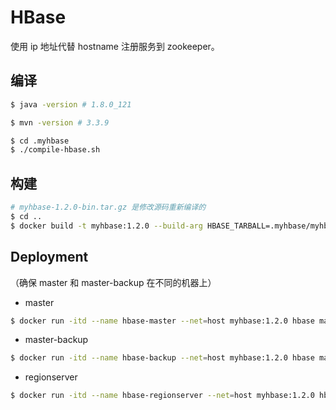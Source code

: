 # HBase

使用 ip 地址代替 hostname 注册服务到 zookeeper。

## 编译

```bash
$ java -version # 1.8.0_121
```

```bash
$ mvn -version # 3.3.9
```

```bash
$ cd .myhbase
$ ./compile-hbase.sh
```

## 构建

```bash
# myhbase-1.2.0-bin.tar.gz 是修改源码重新编译的
$ cd ..
$ docker build -t myhbase:1.2.0 --build-arg HBASE_TARBALL=.myhbase/myhbase-1.2.0-bin.tar.gz .
```

## Deployment

（确保 master 和 master-backup 在不同的机器上）

- master

```bash
$ docker run -itd --name hbase-master --net=host myhbase:1.2.0 hbase master -Dhbase.master.port=16000 -Dhbase.master.info.port=16010 -Dhbase.zookeeper.quorum=master.mesos:2181 -Dzookeeper.znode.parent=/myhbase -Dhbase.rootdir=hdfs://namenode.hdfs.marathon.mesos:9000/myhbase -Dhbase.cluster.distributed=true -Dhbase.server.ip.enabled=true start
```

- master-backup

```bash
$ docker run -itd --name hbase-backup --net=host myhbase:1.2.0 hbase master  -Dhbase.master.port=16000 -Dhbase.master.info.port=16010 -Dhbase.zookeeper.quorum=master.mesos:2181 -Dzookeeper.znode.parent=/myhbase -Dhbase.rootdir=hdfs://namenode.hdfs.marathon.mesos:9000/myhbase -Dhbase.cluster.distributed=true -Dhbase.server.ip.enabled=true --backup start
```

- regionserver

```bash
$ docker run -itd --name hbase-regionserver --net=host myhbase:1.2.0 hbase regionserver -Dhbase.regionserver.port=16020 -Dhbase.regionserver.info.port=16030 -Dhbase.zookeeper.quorum=master.mesos:2181 -Dzookeeper.znode.parent=/myhbase -Dhbase.rootdir=hdfs://namenode.hdfs.marathon.mesos:9000/myhbase -Dhbase.cluster.distributed=true -Dhbase.server.ip.enabled=true start
```